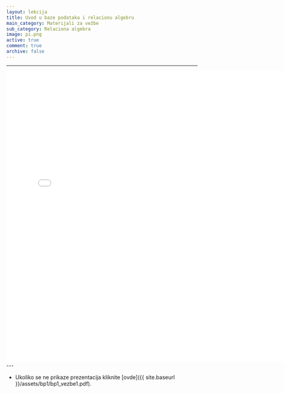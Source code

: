 ```yaml
---
layout: lekcija
title: Uvod u baze podataka i relacionu algebru
main_category: Materijali za vežbe
sub_category: Relaciona algebra
image: pi.png
active: true
comment: true
archive: false
---
```

---
<embed src="{{ site.baseurl }}/assets/bp1/bp1_vezbe1.pdf" width="768" height="768">
---

* Ukoliko se ne prikaze prezentacija kliknite [ovde]({{ site.baseurl }}/assets/bp1/bp1_vezbe1.pdf).
